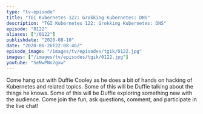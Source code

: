 ```yaml
---
type: "tv-episode"
title: "TGI Kubernetes 122: Grokking Kubernetes: DNS"
description: "TGI Kubernetes 122: Grokking Kubernetes: DNS"
episode: "0122"
aliases: ["/0122"]
publishdate: "2020-08-10"
date: "2020-06-26T22:08:46Z"
episode_image: "/images/tv/episodes/tgik/0122.jpg"
images: ["/images/tv/episodes/tgik/0122.jpg"]
youtube: "SeNwPNo7gxw"
---
```


Come hang out with Duffie Cooley as he does a bit of hands on hacking of Kubernetes and related topics. Some of this will be Duffie talking about the things he knows. Some of this will be Duffie exploring something new with the audience. Come join the fun, ask questions, comment, and participate in the live chat!

